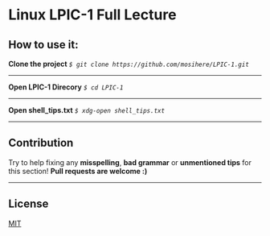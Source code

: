 
# Linux LPIC-1 Full Lecture

##  How to use it:
**Clone the project**
*`$ git clone https://github.com/mosihere/LPIC-1.git`*

---

**Open LPIC-1 Direcory**
*`$ cd LPIC-1`*

---
**Open shell_tips.txt**
*`$ xdg-open shell_tips.txt`*

------

## Contribution
Try to help fixing any **misspelling**, **bad grammar** or  **unmentioned tips** for this section! 
**Pull requests are welcome :)**

------

License
----
[MIT](https://choosealicense.com/licenses/mit/)
